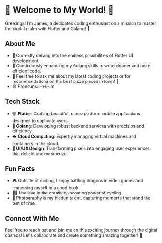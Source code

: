 # 🚀 Welcome to My World! 👋

Greetings! I'm James, a dedicated coding enthusiast on a mission to master the digital realm with Flutter and Golang! 🚀

## About Me

- 🔭 Currently delving into the endless possibilities of Flutter UI development.
- 🌱 Continuously enhancing my Golang skills to write cleaner and more efficient code.
- 💬 Feel free to ask me about my latest coding projects or for recommendations on the best pizza places in town! 🍕
- 😄 Pronouns: He/Him

## Tech Stack

- 💻 **Flutter**: Crafting beautiful, cross-platform mobile applications designed to captivate users.
- 🐹 **Golang**: Developing robust backend services with precision and efficiency.
- ☁️ **Cloud Computing**: Expertly managing virtual machines and containers in the cloud.
- 🎨 **UI/UX Design**: Transforming pixels into engaging user experiences that delight and mesmerize.

## Fun Facts

- 🎮 Outside of coding, I enjoy battling dragons in video games and immersing myself in a good book.
- 🚴‍♂️ I believe in the creativity-boosting power of cycling.
- 📸 Photography is my hidden talent, capturing moments that stand the test of time.

## Connect With Me

Feel free to reach out and join me on this exciting journey through the digital cosmos! Let's collaborate and create something amazing together! 🌟
